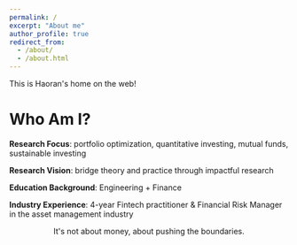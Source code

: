 ```yaml
---
permalink: /
excerpt: "About me"
author_profile: true
redirect_from: 
  - /about/
  - /about.html
---
```


This is Haoran's home on the web!

Who Am I?
======
**Research Focus**: portfolio optimization, quantitative investing, mutual funds, sustainable investing

**Research Vision**: bridge theory and practice through impactful research

**Education Background**: Engineering + Finance

**Industry Experience**: 4-year Fintech practitioner & Financial Risk Manager in the asset management industry

<center>It's not about money, about pushing the boundaries.</center>
